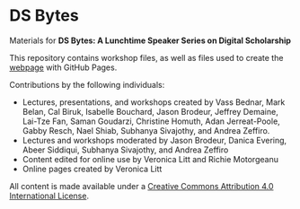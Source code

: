 # DS Bytes

Materials for **DS Bytes: A Lunchtime Speaker Series on Digital Scholarship**

This repository contains workshop files, as well as files used to create the [webpage](https://scds.github.io/ds-bytes) with GitHub Pages. 

Contributions by the following individuals: 
- Lectures, presentations, and workshops created by Vass Bednar, Mark Belan, Cal Biruk, Isabelle Bouchard, Jason Brodeur, Jeffrey Demaine, Lai-Tze Fan, Saman Goudarzi, Christine Homuth, Adan Jerreat-Poole, Gabby Resch, Nael Shiab, Subhanya Sivajothy, and Andrea Zeffiro.
- Lectures and workshops moderated by Jason Brodeur, Danica Evering, Abeer Siddiqui, Subhanya Sivajothy, and Andrea Zeffiro
- Content edited for online use by Veronica Litt and Richie Motorgeanu
- Online pages created by Veronica Litt

All content is made available under a [Creative Commons Attribution 4.0 International License](https://creativecommons.org/licenses/by/4.0/). 
